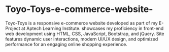 # Toyo-Toys-e-commerce-website-
Toyo-Toys is a responsive e-commerce website developed as part of my  E-Project at Aptech Learning Institute. showcases my proficiency in front-end web development using HTML, CSS, JavaScript, Bootstrap, and jQuery. Site features dynamic user interactions, modern UI/UX design, and optimized performance for an engaging online shopping experience.
